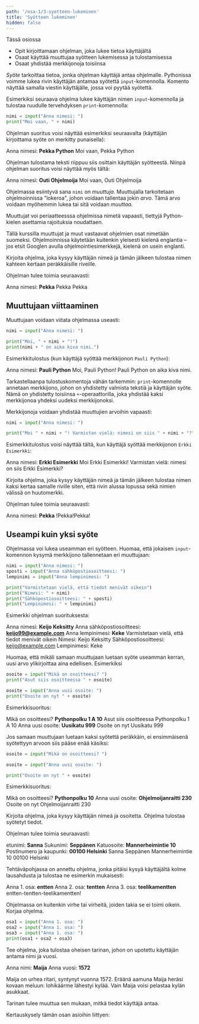 ```yaml
---
path: '/osa-1/3-syotteen-lukeminen'
title: 'Syötteen lukeminen'
hidden: false
---
```


<text-box variant='learningObjectives' name='Oppimistavoitteet'>

Tässä osiossa

- Opit kirjoittamaan ohjelman, joka lukee tietoa käyttäjältä
- Osaat käyttää muuttujaa syötteen lukemisessa ja tulostamisessa
- Osaat yhdistää merkkijonoja toisiinsa

</text-box>

_Syöte_ tarkoittaa tietoa, jonka ohjelman käyttäjä antaa ohjelmalle. Pythonissa voimme lukea rivin käyttäjän antamaa syötettä `input`-komennolla. Komento näyttää samalla viestin käyttäjälle, jossa voi pyytää syötettä.

Esimerkiksi seuraava ohjelma lukee käyttäjän nimen `input`-komennolla ja
tulostaa ruudulle tervehdyksen `print`-komennolla:

```python
nimi = input("Anna nimesi: ")
print("Moi vaan, " + nimi)
```

Ohjelman suoritus voisi näyttää esimerkiksi seuraavalta (käyttäjän kirjoittama syöte on merkitty punaisella):

<sample-output>

Anna nimesi: **Pekka Python**
Moi vaan, Pekka Python

</sample-output>

Ohjelman tulostama teksti riippuu siis osittain käyttäjän syötteestä. Niinpä ohjelman suoritus voisi näyttää myös tältä:

<sample-output>

Anna nimesi: **Outi Ohjelmoija**
Moi vaan, Outi Ohjelmoija

</sample-output>

Ohjelmassa esiintyvä sana `nimi` on _muuttuja_. Muuttujalla tarkoitetaan ohjelmoinnissa "lokeroa", johon voidaan tallentaa jokin _arvo_. Tämä arvo voidaan myöhemmin lukea tai sitä voidaan _muuttaa_.

<text-box variant="hint" name="Muuttujan nimen valinta">

Muuttujat voi periaatteesssa ohjelmissa nimetä vapaasti, tiettyjä Python-kielen asettamia rajoituksia noudattaen.

Tällä kurssilla muuttujat ja muut vastaavat ohjelmien osat nimetään suomeksi.
Ohjelmoinnissa käytetään kuitenkin yleisesti kielenä englantia – jos etsit Googlen avulla ohjelmointiesimerkkejä, kielenä on usein englanti.

</text-box>

<in-browser-programming-exercise name="Nimi kahdesti" tmcname="osa01-06_nimi_kahdesti">

Kirjoita ohjelma, joka kysyy käyttäjän nimeä ja tämän jälkeen tulostaa nimen kahteen kertaan peräkkäisille riveille.

Ohjelman tulee toimia seuraavasti:

<sample-output>

Anna nimesi: **Pekka**
Pekka
Pekka

</sample-output>

</in-browser-programming-exercise>

## Muuttujaan viittaaminen

Muuttujaan voidaan viitata ohjelmassa useasti:

```python
nimi = input("Anna nimesi: ")

print("Moi, " + nimi + "!")
print(nimi + " on aika kiva nimi.")
```

Esimerkkitulostus (kun käyttäjä syöttää merkkijonon `Pauli Python`):

<sample-output>

Anna nimesi: **Pauli Python**
Moi, Pauli Python!
Pauli Python on aika kiva nimi.

</sample-output>

Tarkastellaanpa tulostuskomentoja vähän tarkemmin: `print`-komennolle annetaan merkkijono, johon on yhdistetty valmista tekstiä ja käyttäjän syöte. Nämä on yhdistetty toisiinsa `+`-operaattorilla,
joka yhdistää kaksi merkkijonoa yhdeksi uudeksi merkkijonoksi.

Merkkijonoja voidaan yhdistää muuttujien arvoihin vapaasti:

```python
nimi = input("Anna nimesi: ")

print("Moi " + nimi + "! Varmistan vielä: nimesi on siis " + nimi + "?")
```

Esimerkkitulostus voisi näyttää tältä, kun käyttäjä syöttää merkkijonon `Erkki Esimerkki`:

<sample-output>

Anna nimesi: **Erkki Esimerkki**
Moi Erkki Esimerkki! Varmistan vielä: nimesi on siis Erkki Esimerkki?

</sample-output>

<in-browser-programming-exercise name="Nimet huutomerkillä" tmcname="osa01-07_nimi_ja_huutomerkit">

Kirjoita ohjelma, joka kysyy käyttäjän nimeä ja tämän jälkeen tulostaa nimen kaksi kertaa samalle riville siten, että rivin alussa lopussa sekä nimien välissä on huutomerkki.

Ohjelman tulee toimia seuraavasti:

<sample-output>

Anna nimesi: **Pekka**
!Pekka!Pekka!

</sample-output>

</in-browser-programming-exercise>

## Useampi kuin yksi syöte

Ohjelmassa voi lukea useamman eri syötteen. Huomaa, että jokaisen `input`-komennon kysymä merkkijono tallennetaan eri muuttujaan:

```python
nimi = input("Anna nimesi: ")
sposti = input("Anna sähköpostiosoitteesi: ")
lempinimi = input("Anna lempinimesi: ")

print("Varmistetaan vielä, että tiedot menivät oikein")
print("Nimesi: " + nimi)
print("Sähköpostiosoitteesi: " + sposti)
print("Lempinimesi: " + lempinimi)
```

Esimerkki ohjelman suorituksesta:

<sample-output>

Anna nimesi: **Keijo Keksitty**
Anna sähköpostiosoitteesi: **keijo99@example.com**
Anna lempinimesi: **Keke**
Varmistetaan vielä, että tiedot menivät oikein
Nimesi: Keijo Keksitty
Sähköpostiosoitteesi: keijo@example.com
Lempinimesi: Keke

</sample-output>

Huomaa, että mikäli samaan muuttujaan luetaan syöte useamman kerran, uusi arvo ylikirjoittaa aina edellisen. Esimerkiksi

```python
osoite = input("Mikä on osoitteesi? ")
print("Asut siis osoitteessa " + osoite)

osoite = input("Anna uusi osoite: ")
print("Osoite on nyt " + osoite)
```

Esimerkkisuoritus:

<sample-output>

Mikä on osoitteesi? **Pythonpolku 1 A 10**
Asut siis osoitteessa Pythonpolku 1 A 10
Anna uusi osoite: **Uusikatu 999**
Osoite on nyt Uusikatu 999

</sample-output>

Jos samaan muuttujaan luetaan kaksi syötettä peräkkäin, ei ensimmäisenä syötettyyn arvoon siis pääse enää käsiksi:

```python
osoite = input("Mikä on osoitteesi? ")

osoite = input("Anna uusi osoite: ")

print("Osoite on nyt " + osoite)
```

Esimerkkisuoritus:

<sample-output>

Mikä on osoitteesi? **Pythonpolku 10**
Anna uusi osoite: **Ohjelmoijanraitti 230**
Osoite on nyt Ohjelmoijanraitti 230

</sample-output>

<in-browser-programming-exercise name="Nimi ja osoite" tmcname="osa01-08_nimi_ja_osoite">

Kirjoita ohjelma, joka kysyy käyttäjän nimeä ja osoitetta. Ohjelma tulostaa syötetyt tiedot.

Ohjelman tulee toimia seuraavasti:

<sample-output>

etunimi: **Sanna**
Sukunimi: **Seppänen**
Katuosoite: **Mannerheimintie 10**
Postinumero ja kaupunki: **00100 Helsinki**
Sanna Seppänen
Mannerheimintie 10
00100 Helsinki

</sample-output>

</in-browser-programming-exercise>

<in-browser-programming-exercise name=" Korjaa ohjelma: Lausahdukset" tmcname="osa01-09_korjaa_ohjelma_lausahdukset">

Tehtäväpohjassa on annettu ohjelma, jonka pitäisi kysyä käyttäjältä kolme lausahdusta ja tulostaa ne esimerkin mukaisesti:

<sample-output>

Anna 1. osa: **entten**
Anna 2. osa: **tentten**
Anna 3. osa: **teelikamentten**
entten-tentten-teelikamentten!

</sample-output>

Ohjelmassa on kuitenkin virhe tai virheitä, joiden takia se ei toimi oikein. Korjaa ohjelma.

```python
osa1 = input("Anna 1. osa: ")
osa2 = input("Anna 1. osa: ")
osa3 = input("Anna 1. osa: ")
print(osa1 + osa2 + osa3)
```

</in-browser-programming-exercise>

<in-browser-programming-exercise name="Tarina" tmcname="osa01-10_tarina">

Tee ohjelma, joka tulostaa oheisen tarinan, johon on upotettu käyttäjän antama nimi ja vuosi.

<sample-output>

Anna nimi: **Maija**
Anna vuosi: **1572**

Maija on urhea ritari, syntynyt vuonna 1572. Eräänä aamuna Maija heräsi kovaan meluun: lohikäärme lähestyi kylää. Vain Maija voisi pelastaa kylän asukkaat.

</sample-output>

Tarinan tulee muuttua sen mukaan, mitkä tiedot käyttäjä antaa.


</in-browser-programming-exercise>

Kertauskysely tämän osan asioihin liittyen:

<quiz id="acec6dc5-89b4-4413-98ed-e4969a023704"></quiz>
